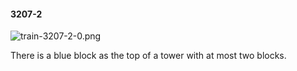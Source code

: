 #### 3207-2
![train-3207-2-0.png](https://github.com/lil-lab/nlvr/raw/master/nlvr/train/images/51/train-3207-2-0.png "train-3207-2-0.png")

There is a blue block as the top of a tower with at most two blocks.